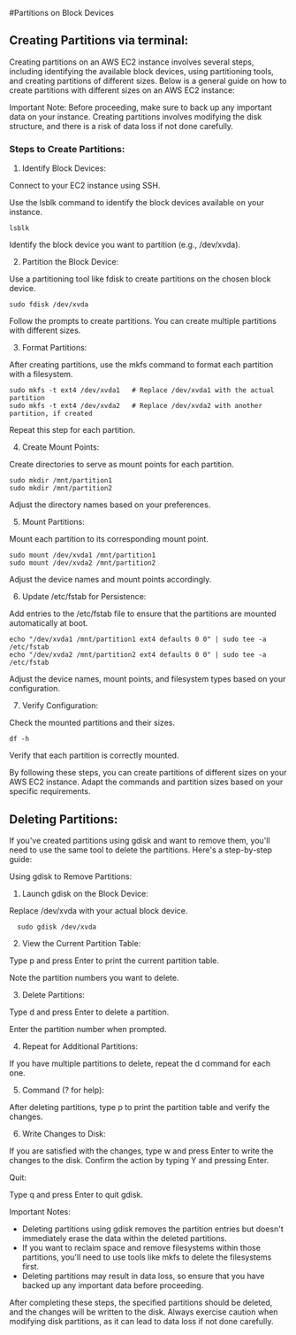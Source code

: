 #Partitions on Block Devices

## Creating Partitions via  terminal:

Creating partitions on an AWS EC2 instance involves several steps, including identifying the available block devices, using partitioning tools, and creating partitions of different sizes. Below is a general guide on how to create partitions with different sizes on an AWS EC2 instance:

Important Note:
Before proceeding, make sure to back up any important data on your instance. Creating partitions involves modifying the disk structure, and there is a risk of data loss if not done carefully.

### Steps to Create Partitions:
  
1. Identify Block Devices:
  
Connect to your EC2 instance using SSH.
  
Use the lsblk command to identify the block devices available on your instance.
  
    lsblk
  
Identify the block device you want to partition (e.g., /dev/xvda).

2. Partition the Block Device:

Use a partitioning tool like fdisk to create partitions on the chosen block device.

    sudo fdisk /dev/xvda

Follow the prompts to create partitions. You can create multiple partitions with different sizes.

3. Format Partitions:

After creating partitions, use the mkfs command to format each partition with a filesystem.

    sudo mkfs -t ext4 /dev/xvda1   # Replace /dev/xvda1 with the actual partition
    sudo mkfs -t ext4 /dev/xvda2   # Replace /dev/xvda2 with another partition, if created

Repeat this step for each partition.

4. Create Mount Points:

Create directories to serve as mount points for each partition.

    sudo mkdir /mnt/partition1
    sudo mkdir /mnt/partition2

Adjust the directory names based on your preferences.

5. Mount Partitions:

Mount each partition to its corresponding mount point.

    sudo mount /dev/xvda1 /mnt/partition1
    sudo mount /dev/xvda2 /mnt/partition2

Adjust the device names and mount points accordingly.

6. Update /etc/fstab for Persistence:

Add entries to the /etc/fstab file to ensure that the partitions are mounted automatically at boot.

    echo "/dev/xvda1 /mnt/partition1 ext4 defaults 0 0" | sudo tee -a /etc/fstab
    echo "/dev/xvda2 /mnt/partition2 ext4 defaults 0 0" | sudo tee -a /etc/fstab

Adjust the device names, mount points, and filesystem types based on your configuration.

7. Verify Configuration:

Check the mounted partitions and their sizes.

    df -h

Verify that each partition is correctly mounted.

By following these steps, you can create partitions of different sizes on your AWS EC2 instance. Adapt the commands and partition sizes based on your specific requirements.


## Deleting Partitions:

If you've created partitions using gdisk and want to remove them, you'll need to use the same tool to delete the partitions. Here's a step-by-step guide:

Using gdisk to Remove Partitions:
1. Launch gdisk on the Block Device:

  Replace /dev/xvda with your actual block device.
  
      sudo gdisk /dev/xvda

2. View the Current Partition Table:

  Type p and press Enter to print the current partition table.

  Note the partition numbers you want to delete.

3. Delete Partitions:

  Type d and press Enter to delete a partition.
  
  Enter the partition number when prompted.

4. Repeat for Additional Partitions:

  If you have multiple partitions to delete, repeat the d command for each one.

5. Command (? for help):

  After deleting partitions, type p to print the partition table and verify the changes.

6. Write Changes to Disk:

  If you are satisfied with the changes, type w and press Enter to write the changes to the disk.
  Confirm the action by typing Y and pressing Enter.

Quit:

  Type q and press Enter to quit gdisk.

Important Notes:
  - Deleting partitions using gdisk removes the partition entries but doesn't immediately erase the data within the deleted partitions.
  - If you want to reclaim space and remove filesystems within those partitions, you'll need to use tools like mkfs to delete the filesystems first.
  - Deleting partitions may result in data loss, so ensure that you have backed up any important data before proceeding.

After completing these steps, the specified partitions should be deleted, and the changes will be written to the disk. Always exercise caution when modifying disk partitions, as it can lead to data loss if not done carefully.
